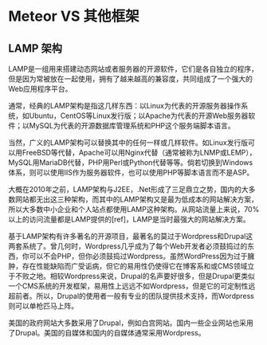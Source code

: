 # Meteor VS 其他框架

## LAMP 架构
LAMP是一组用来搭建动态网站或者服务器的开源软件，它们是各自独立的程序，但是因为常被放在一起使用，拥有了越来越高的兼容度，共同组成了一个强大的Web应用程序平台。

通常，经典的LAMP架构是指这几样东西：以Linux为代表的开源服务器操作系统，如Ubuntu，CentOS等Linux发行版；以Apache为代表的开源Web服务器软件；以MySQL为代表的开源数据库管理系统和PHP这个服务端脚本语言。

当然，广义的LAMP架构可以替换其中的任何一样或几样软件。如Linux发行版可以用FreeBSD等代替，Apache可以用Nginx代替（通常被称为LNMP或LEMP），MySQL用MariaDB代替，PHP用Perl或Python代替等等。倘若切换到Windows体系，则可以使用IIS作为服务器软件，也可以使用PHP等脚本语言而不是ASP。

大概在2010年之前，LAMP架构与J2EE，.Net形成了三足鼎立之势，国内的大多数网站都无出这三种架构，而其中的LAMP架构又是最为低成本的网站解决方案，所以大多数中小企业和个人站点都使用LAMP这种架构。从网站流量上来说，70%以上的访问流量都是LAMP提供的[ref]，LAMP是当时最强大的网站解决方案。

基于LAMP架构有许多著名的开源项目，最著名的莫过于Wordpress和Drupal这两套系统了。曾几何时，Wordpress几乎成为了每个Web开发者必须鼓捣过的东西，你可以不会PHP，但你必须鼓捣过Wordpress。虽然WordPress因为过于臃肿，存在性能缺陷而广受诟病，但它的易用性仍使得它在博客系和或CMS领域立于不败之地。相较Wordpress来说，Drupal的名声要好很多，但是Drupal更类似一个CMS系统的开发框架，易用性上远远不如Wordpress，但是它的可定制性远超前者。所以，Drupal的使用者一般有专业的团队提供技术支持，而Wordpress则可以单枪匹马上阵。

美国的政府网站大多数采用了Drupal，例如白宫网站。国内一些企业网站也采用了Drupal。美国的自媒体和国内的自媒体通常采用Wordpress。